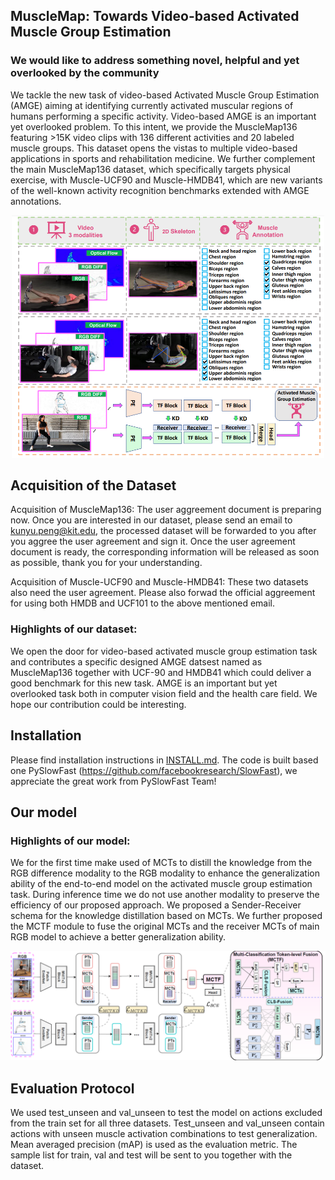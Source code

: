 
## MuscleMap: Towards Video-based Activated Muscle Group Estimation

### We would like to address something novel, helpful and yet overlooked by the community
We tackle the new task of video-based Activated Muscle Group Estimation (AMGE) aiming at identifying currently activated muscular regions of humans performing a specific activity. Video-based AMGE is an important yet overlooked problem. To this intent, we provide the MuscleMap136 featuring >15K video clips with 136 different activities and 20 labeled muscle groups. This dataset opens the vistas to multiple video-based applications in sports and rehabilitation medicine. We further complement the main MuscleMap136 dataset, which specifically targets physical exercise, with Muscle-UCF90 and Muscle-HMDB41, which are new variants of the well-known activity recognition benchmarks extended with AMGE annotations. 
<div align="center">
  <img src="https://github.com/KPeng9510/MuscleMap/blob/master/demo/TS.png" width="500px"/>
</div>


## Acquisition of the Dataset

Acquisition of MuscleMap136: The user aggreement document is preparing now. Once you are interested in our dataset, please send an email to kunyu.peng@kit.edu, the processed dataset will be forwarded to you after you aggree the user agreement and sign it. Once the user agreement document is ready, the corresponding information will be released as soon as possible, thank you for your understanding.

Acquisition of Muscle-UCF90 and Muscle-HMDB41: These two datasets also need the user agreement. Please also forwad the official aggreement for using both HMDB and UCF101 to the above mentioned email.
### Highlights of our dataset:

We open the door for video-based activated muscle group estimation task and contributes a specific designed AMGE datsest named as MuscleMap136 together with UCF-90 and HMDB41 which could deliver a good benchmark for this new task. AMGE is an important but yet overlooked task both in computer vision field and the health care field. We hope our contribution could be interesting.

## Installation

Please find installation instructions in [INSTALL.md](INSTALL.md). The code is built based one PySlowFast (https://github.com/facebookresearch/SlowFast), we appreciate the great work from PySlowFast Team!

## Our model

### Highlights of our model:

We for the first time make used of MCTs to distill the knowledge from the RGB difference modality to the RGB modality to enhance the generalization ability of the end-to-end model on the activated muscle group estimation task. During inference time we do not use another modality to preserve the efficiency of our proposed approach. We proposed a Sender-Receiver schema for the knowledge distillation based on MCTs. We further proposed the MCTF module to fuse the original MCTs and the receiver MCTs of main RGB model to achieve a better generalization ability.

<div align="center">
  <img src="https://github.com/KPeng9510/MuscleMap/blob/master/demo/main_Model.png" width="900px"/>
</div>


## Evaluation Protocol

We used test_unseen and val_unseen to test the model on actions excluded from the train set for all three datasets. Test_unseen and val_unseen contain actions with unseen muscle activation combinations to test generalization. Mean averaged precision (mAP) is used as the evaluation metric. The sample list for train, val and test will be sent to you together with the dataset.


